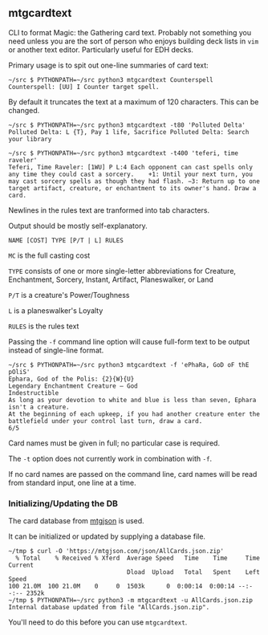 ## mtgcardtext ##

CLI to format Magic: the Gathering card text.  Probably not something you need unless you are the sort of person who enjoys building deck lists in `vim` or another text editor.  Particularly useful for EDH decks.

Primary usage is to spit out one-line summaries of card text:

    ~/src $ PYTHONPATH=~/src python3 mtgcardtext Counterspell
    Counterspell: [UU] I Counter target spell.

By default it truncates the text at a maximum of 120 characters.  This can be changed.

    ~/src $ PYTHONPATH=~/src python3 mtgcardtext -t80 'Polluted Delta'
    Polluted Delta: L {T}, Pay 1 life, Sacrifice Polluted Delta: Search your library

    ~/src $ PYTHONPATH=~/src python3 mtgcardtext -t400 'teferi, time raveler'
    Teferi, Time Raveler: [1WU] P L:4 Each opponent can cast spells only any time they could cast a sorcery.	+1: Until your next turn, you may cast sorcery spells as though they had flash.	−3: Return up to one target artifact, creature, or enchantment to its owner's hand.	Draw a card.

Newlines in the rules text are tranformed into tab characters.

Output should be mostly self-explanatory.

    NAME [COST] TYPE [P/T | L] RULES

`MC` is the full casting cost

`TYPE` consists of one or more single-letter abbreviations for Creature, Enchantment, Sorcery, Instant, Artifact, Planeswalker, or Land

`P/T` is a creature's Power/Toughness

`L` is a planeswalker's Loyalty

`RULES` is the rules text

Passing the `-f` command line option will cause full-form text to be output instead of single-line format.

    ~/src $ PYTHONPATH=~/src python3 mtgcardtext -f 'ePhaRa, GoD oF thE pOliS'
    Ephara, God of the Polis: {2}{W}{U}
    Legendary Enchantment Creature — God
    Indestructible
    As long as your devotion to white and blue is less than seven, Ephara isn't a creature.
    At the beginning of each upkeep, if you had another creature enter the battlefield under your control last turn, draw a card.
    6/5

Card names must be given in full; no particular case is required.

The `-t` option does not currently work in combination with `-f`.

If no card names are passed on the command line, card names will be read from standard input, one line at a time.

### Initializing/Updating the DB ###

The card database from [mtgjson](https://mtgjson.com/#our-mission) is used.

It can be initialized or updated by supplying a database file.

    ~/tmp $ curl -O 'https://mtgjson.com/json/AllCards.json.zip'
      % Total    % Received % Xferd  Average Speed   Time    Time     Time  Current
                                     Dload  Upload   Total   Spent    Left  Speed
    100 21.0M  100 21.0M    0     0  1503k      0  0:00:14  0:00:14 --:--:-- 2352k
    ~/tmp $ PYTHONPATH=~/src python3 -m mtgcardtext -u AllCards.json.zip
    Internal database updated from file "AllCards.json.zip".

You'll need to do this before you can use `mtgcardtext`.
